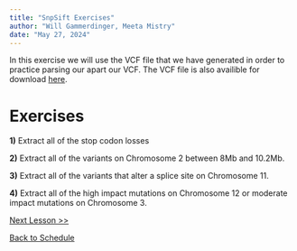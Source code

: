 ```yaml
---
title: "SnpSift Exercises"
author: "Will Gammerdinger, Meeta Mistry"
date: "May 27, 2024"
---
```


In this exercise we will use the VCF file that we have generated  in order to practice parsing our apart our VCF. The VCF file is also availible for download [here](https://hbctraining.github.io/variant_analysis/data/mutect2_syn3_normal_syn3_tumor_GRCh38.p7-pass-filt-LCR.pedigree_header.snpeff.dbSNP.vcf).

# Exercises

**1)** Extract all of the stop codon losses

**2)** Extract all of the variants on Chromosome 2 between 8Mb and 10.2Mb.

**3)** Extract all of the variants that alter a splice site on Chromosome 11.

**4)** Extract all of the high impact mutations on Chromosome 12 or moderate impact mutations on Chromosome 3.


[Next Lesson >>](12_IGV.md)

[Back to Schedule](../schedule/README.md)
